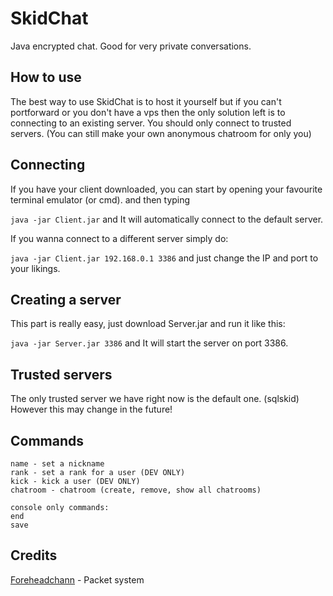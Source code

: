 # SkidChat
Java encrypted chat. Good for very private conversations.

## How to use
The best way to use SkidChat is to host it yourself but if you can't portforward or you don't have a vps then the only solution left is to connecting to an existing server. You should only connect to trusted servers. (You can still make your own anonymous chatroom for only you)

## Connecting
If you have your client downloaded, you can start by opening your favourite terminal emulator (or cmd).
and then typing

```java -jar Client.jar``` and It will automatically connect to the default server.

If you wanna connect to a different server simply do:

```java -jar Client.jar 192.168.0.1 3386``` and just change the IP and port to your likings.

## Creating a server
This part is really easy, just download Server.jar and run it like this:

```java -jar Server.jar 3386``` and It will start the server on port 3386.

## Trusted servers
The only trusted server we have right now is the default one. (sqlskid) However this may change in the future!

## Commands
```
name - set a nickname
rank - set a rank for a user (DEV ONLY)
kick - kick a user (DEV ONLY)
chatroom - chatroom (create, remove, show all chatrooms)
```

```
console only commands:
end
save
```

## Credits
[Foreheadchann](https://github.com/Foreheadchann) - Packet system
